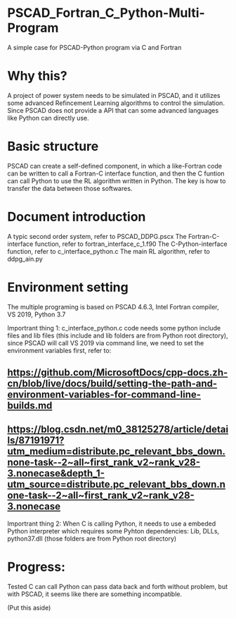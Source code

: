 # PSCAD_Fortran_C_Python-Multi-Program
A simple case for PSCAD-Python program via C and Fortran

# Why this?
A project of power system needs to be simulated in PSCAD, and it utilizes some advanced Refincement Learning algorithms to control the simulation. Since PSCAD does not provide a API that can some advanced languages like Python can directly use.

# Basic structure
PSCAD can create a self-defined component, in which a like-Fortran code can be written to call a Fortran-C interface function, and then the C funtion can call Python to use the RL algorithm written in Python. The key is how to transfer the data between those softwares.

# Document introduction
A typic second order system, refer to PSCAD_DDPG.pscx
The Fortran-C-interface function, refer to fortran_interface_c_1.f90
The C-Python-interface function, refer to c_interface_python.c
The main RL algorithm, refer to ddpg_ain.py

# Environment setting
The multiple programing is based on PSCAD 4.6.3, Intel Fortran compiler, VS 2019, Python 3.7

Importrant thing 1: c_interface_python.c code needs some python include files and lib files (this include and lib folders are from Python root directory), since PSCAD will call VS 2019 via command line, we need to set the environment variables first, refer to: 
## https://github.com/MicrosoftDocs/cpp-docs.zh-cn/blob/live/docs/build/setting-the-path-and-environment-variables-for-command-line-builds.md
## https://blog.csdn.net/m0_38125278/article/details/87191971?utm_medium=distribute.pc_relevant_bbs_down.none-task--2~all~first_rank_v2~rank_v28-3.nonecase&depth_1-utm_source=distribute.pc_relevant_bbs_down.none-task--2~all~first_rank_v2~rank_v28-3.nonecase

Importrant thing 2: When C is calling Python, it needs to use a embeded Python interpreter which requires some Pyhton dependencies: Lib, DLLs, python37.dll (those folders are from Python root directory)

# Progress:
Tested C can call Python can pass data back and forth without problem, but with PSCAD, it seems like there are something incompatible.

(Put this aside)
